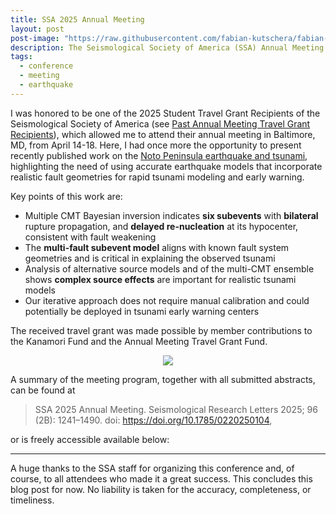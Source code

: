 ```yaml
---
title: SSA 2025 Annual Meeting
layout: post
post-image: "https://raw.githubusercontent.com/fabian-kutschera/fabian-kutschera.github.io/master/assets/images/post_ssa25.jpg"
description: The Seismological Society of America (SSA) Annual Meeting in Baltimore, Maryland, 14-18 April 2025.
tags:
  - conference
  - meeting
  - earthquake
---
```


I was honored to be one of the 2025 Student Travel Grant Recipients of the Seismological Society of America (see [
Past Annual Meeting Travel Grant Recipients](https://www.seismosoc.org/awards/travel-grant-types/past-annual-meeting-travel-grant-recipients)), which allowed me to attend their annual meeting in Baltimore, MD, from April 14-18. Here, I had once more the opportunity to present recently published work on the [Noto Peninsula earthquake and tsunami](https://doi.org/10.1029/2024GL109790), highlighting the need of using accurate earthquake models that incorporate realistic fault geometries for rapid tsunami modeling and early warning.

Key points of this work are:
- Multiple CMT Bayesian inversion indicates **six subevents** with **bilateral** rupture propagation, and **delayed re-nucleation** at its hypocenter, consistent with fault weakening
- The **multi-fault subevent model** aligns with known fault system geometries and is critical in explaining the observed tsunami
- Analysis of alternative source models and of the multi-CMT ensemble shows **complex source effects** are important for realistic tsunami models
- Our iterative approach does not require manual calibration and could potentially be deployed in tsunami early warning centers

The received travel grant was made possible by member contributions to the Kanamori Fund and the Annual Meeting Travel Grant Fund.

<p align="center">
  <img src="https://raw.githubusercontent.com/fabian-kutschera/fabian-kutschera.github.io/master/assets/images/post_ssa25_group.jpg" />
</p>

A summary of the meeting program, together with all submitted abstracts, can be found at

> SSA 2025 Annual Meeting. Seismological Research Letters 2025; 96 (2B): 1241–1490. doi: https://doi.org/10.1785/0220250104,

or is freely accessible available below:

<div class="centered">
    <object class="pdf" 
      data="https://meetings.seismosoc.org/wp-content/uploads/2025/03/SSA-Program-2025-Rev-H.pdf"
      width="1400"
      height="1000">
    </object>
</div>

---

A huge thanks to the SSA staff for organizing this conference and, of course, to all attendees who made it a great success. This concludes this blog post for now. No liability is taken for the accuracy, completeness, or timeliness.
